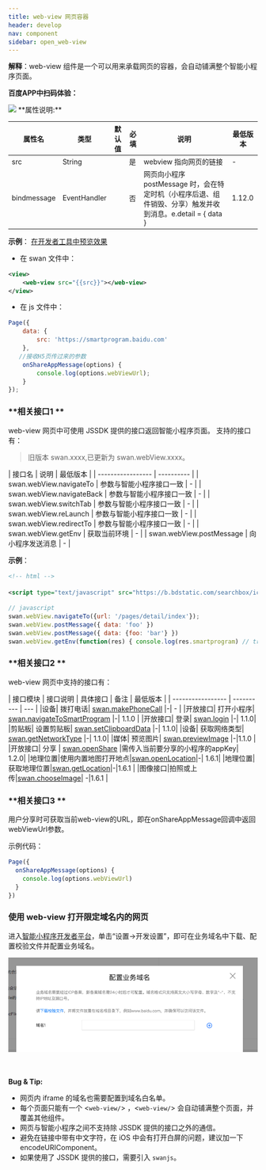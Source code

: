 ```yaml
---
title: web-view 网页容器
header: develop
nav: component
sidebar: open_web-view
---
```





**解释**：web-view 组件是一个可以用来承载网页的容器，会自动铺满整个智能小程序页面。

**百度APP中扫码体验：**

<img src="https://b.bdstatic.com/miniapp/assets/images/doc_demo/webview.png"  class="demo-qrcode-image" />
**属性说明:**

| 属性名 | 类型     | 默认值  |必填| 说明 | 最低版本              |
| --- | ------ | ---- | ---- |---- |---- |
| src | String |  | 是 |webview 指向网页的链接 |-|
|bindmessage|EventHandler| | 否 |网页向小程序 postMessage 时，会在特定时机（小程序后退、组件销毁、分享）触发并收到消息。e.detail = { data }|1.12.0|


**示例**：
<a href="swanide://fragment/a72d09c94460f8960e5003020b7ba9fc1565510747924" title="在开发者工具中预览效果" target="_self">在开发者工具中预览效果</a>

* 在 swan 文件中：

```xml
<view>
    <web-view src="{{src}}"></web-view>
</view>

```
* 在 js 文件中：

```js
Page({
    data: {
        src: 'https://smartprogram.baidu.com'
    },
   //接收H5页传过来的参数
    onShareAppMessage(options) {
        console.log(options.webViewUrl);
    }
});
```

### **相关接口1 **

web-view 网页中可使用 JSSDK 提供的接口返回智能小程序页面。 支持的接口有：

> 旧版本 swan.xxxx,已更新为 swan.webView.xxxx。

| 接口名               | 说明         | 最低版本 |
| ----------------- | ---------- | 
| swan.webView.navigateTo   | 参数与智能小程序接口一致 | - |
| swan.webView.navigateBack | 参数与智能小程序接口一致 | - |
| swan.webView.switchTab    | 参数与智能小程序接口一致 | - |
| swan.webView.reLaunch     | 参数与智能小程序接口一致 | - |
| swan.webView.redirectTo   | 参数与智能小程序接口一致 | - |
| swan.webView.getEnv   | 获取当前环境 | - |
| swan.webView.postMessage   | 向小程序发送消息 | - |

**示例**：

```xml
<!-- html -->

<script type="text/javascript" src="https://b.bdstatic.com/searchbox/icms/searchbox/js/swan-2.0.12.js"></script>
```

```javascript
// javascript
swan.webView.navigateTo({url: '/pages/detail/index'});
swan.webView.postMessage({ data: 'foo' })
swan.webView.postMessage({ data: {foo: 'bar'} })
swan.webView.getEnv(function(res) { console.log(res.smartprogram) // true })
```


### **相关接口2 **

web-view 网页中支持的接口有：


| 接口模块               | 接口说明         | 具体接口  | 备注 | 最低版本 |
| ----------------- | ---------- | --- |
|设备| 拨打电话| <a href="https://smartprogram.baidu.com/docs/develop/api/device_call/#makePhoneCall/">swan.makePhoneCall</a> |-| - |
|开放接口| 打开小程序| <a href="https://smartprogram.baidu.com/docs/develop/api/open_smartprogram/#navigateToSmartProgram/">swan.navigateToSmartProgram</a> |-| 1.1.0 |
|开放接口| 登录| <a href="https://smartprogram.baidu.com/docs/develop/api/open_log/#login/">swan.login</a> |-| 1.1.0|
|剪贴板| 设置剪贴板| <a href="https://smartprogram.baidu.com/docs/develop/api/device_clipboard/#setClipboardData/">swan.setClipboardData</a> |-| 1.1.0|
|设备| 获取网络类型| <a href="https://smartprogram.baidu.com/docs/develop/api/device_network/#getNetworkType/">swan.getNetworkType</a> |-| 1.1.0|
|媒体| 预览图片| <a href="https://smartprogram.baidu.com/docs/develop/api/media_image/#previewImage/">swan.previewImage</a> |-|1.1.0 |
|开放接口| 分享 | <a href="https://smartprogram.baidu.com/docs/develop/api/open_share/#openShare/">swan.openShare</a> |需传入当前要分享的小程序的appKey| 1.2.0|
|地理位置|使用内置地图打开地点|<a href="https://smartprogram.baidu.com/docs/develop/api/location_open/">swan.openLocation</a>|-| 1.6.1|
|地理位置|获取地理位置|<a href="https://smartprogram.baidu.com/docs/develop/api/location_get/#getLocation/">swan.getLocation<a>|-|1.6.1 |
|图像接口|拍照或上传|<a href="https://smartprogram.baidu.com/docs/develop/api/media_image/#chooseImage/">swan.chooseImage</a>| -|1.6.1 |

### **相关接口3 **

用户分享时可获取当前web-view的URL，即在onShareAppMessage回调中返回webViewUrl参数。

示例代码：

```javascript
Page({
  onShareAppMessage(options) {
    console.log(options.webViewUrl)
  }
})
```



### 使用 web-view 打开限定域名内的网页

进入<a href="https://smartprogram.baidu.com/developer/index.html">智能小程序开发者平台</a>，单击“设置->开发设置”，即可在业务域名中下载、配置校验文件并配置业务域名。


<div class="m-doc-custom-examples">
    <div class="m-doc-custom-examples-correct">
        <img src="../../../img/component/webview.png">
    </div>
    <div class="m-doc-custom-examples-correct">
        <img src=" ">
    </div>
    <div class="m-doc-custom-examples-correct">
        <img src=" ">
    </div>
</div>

**Bug & Tip:**

* 网页内 iframe 的域名也需要配置到域名白名单。
* 每个页面只能有一个 <`web-view/`> ，<`web-view/`> 会自动铺满整个页面，并覆盖其他组件。
* 网页与智能小程序之间不支持除 JSSDK 提供的接口之外的通信。
* 避免在链接中带有中文字符，在 iOS 中会有打开白屏的问题，建议加一下 encodeURIComponent。
* 如果使用了 JSSDK 提供的接口，需要引入 `swanjs`。
